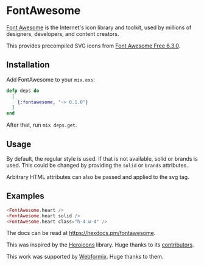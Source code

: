 # FontAwesome

[Font Awesome](https://fontawesome.com) is the Internet's icon library and toolkit,
used by millions of designers, developers, and content creators.

This provides precompiled SVG icons from
[Font Awesome Free 6.3.0](https://fontawesome.com/search?o=r&m=free).

## Installation

Add FontAwesome to your `mix.exs`:

```elixir
defp deps do
  [
    {:fontawesome, "~> 0.1.0"}
  ]
end
```

After that, run `mix deps.get`.

## Usage

By default, the regular style is used. If that is not available, solid or brands is used.
This could be changed by providing the `solid` or `brands` attributes.

Arbitrary HTML attributes can also be passed and applied to the svg tag.

## Examples

```heex
<FontAwesome.heart />
<FontAwesome.heart solid />
<FontAwesome.heart class="h-4 w-4" />
```

The docs can be read at <https://hexdocs.pm/fontawesome>.

This was inspired by the [Heroicons](https://hex.pm/packages/heroicons) library.
Huge thanks to its [contributors](https://github.com/mveytsman/heroicons_elixir/graphs/contributors).

This work was supported by [Webformix](https://www.webformix.com). Huge thanks to them.
